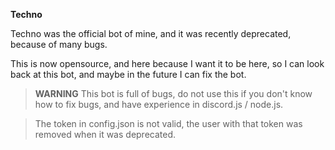 **Techno**

Techno was the official bot of mine, and it was recently deprecated, because of many bugs.

This is now opensource, and here because I want it to be here, so I can look back at this bot, and maybe in the future I can fix the bot.

> **WARNING** This bot is full of bugs, do not use this if you don't know how to fix bugs, and have experience in discord.js / node.js.

> The token in config.json is not valid, the user with that token was removed when it was deprecated.
